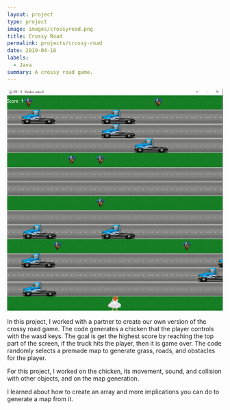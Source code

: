 ```yaml
---
layout: project
type: project
image: images/crossyroad.png
title: Crossy Road
permalink: projects/crossy-road
date: 2019-04-16
labels:
  - Java
summary: A crossy road game.
---
```


<img class="ui image" src="../images/full-crossyroad.png">

In this project, I worked with a partner to create our own version of the crossy road game. The code generates a chicken that the player controls with the wasd keys. The goal is get the highest score by reaching the top part of the screen, if the truck hits the player, then it is game over. The code randomly selects a premade map to generate grass, roads, and obstacles for the player. 

For this project, I worked on the chicken, its movement, sound, and collision with other objects, and on the map generation. 

I learned about how to create an array and more implications you can do to generate a map from it. 
